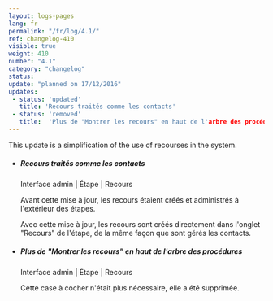 ```yaml
---
layout: logs-pages
lang: fr
permalink: "/fr/log/4.1/"
ref: changelog-410
visible: true
weight: 410
number: "4.1"
category: "changelog"
status: 
update: "planned on 17/12/2016"
updates:
 - status: 'updated'
   title: 'Recours traités comme les contacts'
 - status: 'removed'
   title:  'Plus de "Montrer les recours" en haut de l'arbre des procédures'
---
```


<p class="alert alert-warning">This update is a simplification of the use of recourses in the system.</p>
<ul class="list-view">
  <li>
    <h5>Recours traités comme les contacts</h5>
    <p class="meta-data">Interface admin | Étape | Recours</p>
    <p>Avant cette mise à jour, les recours étaient créés et administrés à l'extérieur des étapes.</p>
    <p>Avec cette mise à jour, les recours sont créés directement dans l'onglet "Recours" de l'étape, de la même façon que sont gérés les contacts.</p>
  </li>  
  <li>
    <h5>Plus de "Montrer les recours" en haut de l'arbre des procédures</h5>
    <p class="meta-data">Interface admin | Étape | Recours</p>
    <p>Cette case à cocher n'était plus nécessaire, elle a été supprimée.</p>
  </li>
</ul>
